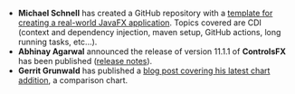- **Michael Schnell** has created a GitHub repository with a [template for creating a real-world JavaFX application](https://github.com/fuinorg/javafx-cdi-example). Topics covered are CDI (context and dependency injection, maven setup, GitHub actions, long running tasks, etc...). 
- **Abhinay Agarwal** announced the release of version 11.1.1 of **ControlsFX** has been published ([release notes](https://github.com/controlsfx/controlsfx/releases/tag/11.1.1)).
- **Gerrit Grunwald** has published a [blog post covering his latest chart addition](https://harmoniccode.blogspot.com/2021/12/a-versus-b.html), a comparison chart.